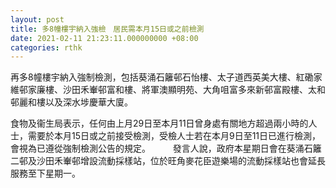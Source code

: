 ```yaml
---
layout: post
title: 多8幢樓宇納入強檢　居民需本月15日或之前檢測
date: 2021-02-11 21:23:11.000000000 +08:00
categories: rthk
---
```


再多8幢樓宇納入強制檢測，包括葵涌石籬邨石怡樓、太子道西英美大樓、紅磡家維邨家廉樓、沙田禾輋邨富和樓、將軍澳顯明苑、大角咀富多來新邨富殿樓、太和邨麗和樓以及深水埗慶華大廈。

食物及衞生局表示，任何由上月29日至本月11日曾身處有關地方超過兩小時的人士，需要於本月15日或之前接受檢測，受檢人士若在本月9日至11日已進行檢測，會視為已遵從強制檢測公告的規定。
　　 
發言人說，政府本星期日會在葵涌石籬二邨及沙田禾輋邨增設流動採樣站，位於旺角麥花臣遊樂場的流動採樣站也會延長服務至下星期一。
